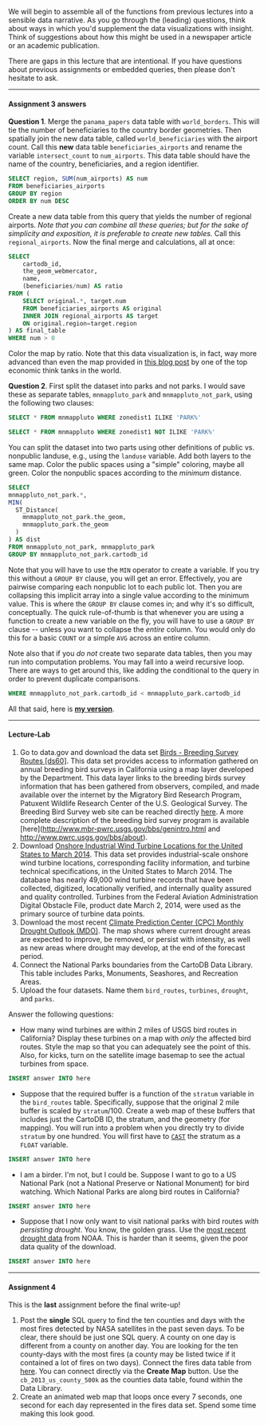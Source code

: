 

We will begin to assemble all of the functions from previous lectures into a sensible data narrative.  As you go through the (leading) questions, think about ways in which you'd supplement the data visualizations with insight.  Think of suggestions about how this might be used in a newspaper article or an academic publication.  

There are gaps in this lecture that are intentional.  If you have questions about previous assignments or embedded queries, then please don't hesitate to ask.

----
#### Assignment 3 answers

**Question 1**.  Merge the `panama_papers` data table with `world_borders`.  This will tie the number of beneficiaries to the country border geometries.  Then spatially join the new data table, called `world_beneficiaries` with the airport count.  Call this **new** data table `beneficiaries_airports` and rename the variable `intersect_count` to `num_airports`.  This data table should have the name of the country, beneficiaries, and a region identifier.  

```sql
SELECT region, SUM(num_airports) AS num
FROM beneficiaries_airports
GROUP BY region
ORDER BY num DESC
```

Create a new data table from this query that yields the number of regional airports.  *Note that you can combine all these queries; but for the sake of simplicity and exposition, it is preferable to create new tables.*  Call this `regional_airports`.  Now the final merge and calculations, all at once:

```sql
SELECT 
    cartodb_id, 
    the_geom_webmercator, 
    name, 
    (beneficiaries/num) AS ratio
FROM (
    SELECT original.*, target.num
    FROM beneficiaries_airports AS original
    INNER JOIN regional_airports AS target
    ON original.region=target.region
) AS final_table
WHERE num > 0
```

Color the map by ratio.  Note that this data visualization is, in fact, way more advanced than even the map provided in [this blog post](http://www.cgdev.org/blog/panama-papers-and-correlates-hidden-activity) by one of the top economic think tanks in the world.

**Question 2**. First split the dataset into parks and not parks.  I would save these as separate tables, `mnmappluto_park` and `mnmappluto_not_park`, using the following two clauses:

```sql
SELECT * FROM mnmappluto WHERE zonedist1 ILIKE 'PARK%'
```
```sql
SELECT * FROM mnmappluto WHERE zonedist1 NOT ILIKE 'PARK%'
```

You can split the dataset into two parts using other definitions of public vs. nonpublic landuse, e.g., using the `landuse` variable.  Add both layers to the same map.  Color the public spaces using a "simple" coloring, maybe all green.  Color the nonpublic spaces according to the *minimum* distance.

```sql
SELECT 
mnmappluto_not_park.*,
MIN(
  ST_Distance(
    mnmappluto_not_park.the_geom,
    mnmappluto_park.the_geom
  )
) AS dist
FROM mnmappluto_not_park, mnmappluto_park
GROUP BY mnmappluto_not_park.cartodb_id
```

Note that you will have to use the `MIN` operator to create a variable.  If you try this without a `GROUP BY` clause, you will get an error.  Effectively, you are pairwise comparing each nonpublic lot to each public lot.  Then you are collapsing this implicit array into a single value according to the minimum value.  This is where the `GROUP BY` clause comes in; and why it's so difficult, conceptually.  The quick rule-of-thumb is that whenever you are using a function to create a new variable on the fly, you will have to use a `GROUP BY` clause -- unless you want to collapse the *entire* column.  You would only do this for a basic `COUNT` or a simple `AVG` across an entire column.  

Note also that if you *do not* create two separate data tables, then you may run into computation problems.  You may fall into a weird recursive loop.  There are ways to get around this, like adding the conditional to the query in order to prevent duplicate comparisons.

```sql
WHERE mnmappluto_not_park.cartodb_id < mnmappluto_park.cartodb_id
```

All that said, here is [**my version**](https://danhammergenome.cartodb.com/viz/f74514bc-028f-11e6-90bf-0ecfd53eb7d3/embed_map).

----

#### Lecture-Lab

1. Go to data.gov and download the data set [Birds - Breeding Survey Routes [ds60]](http://catalog.data.gov/dataset/birds-breeding-survey-routes-ds60). This data set provides access to information gathered on annual breeding bird surveys in California using a map layer developed by the Department. This data layer links to the breeding birds survey information that has been gathered from observers, compiled, and made available over the internet by the Migratory Bird Research Program, Patuxent Wildlife Research Center of the U.S. Geological Survey. The Breeding Bird Survey web site can be reached directly [here](http://www.pwrc.usgs.gov/bbs). A more complete description of the breeding bird survey program is available [here](http://www.mbr-pwrc.usgs.gov/bbs/genintro.html and http://www.pwrc.usgs.gov/bbs/about).
2. Download [Onshore Industrial Wind Turbine Locations for the United States to March 2014](http://catalog.data.gov/dataset/onshore-industrial-wind-turbine-locations-for-the-united-states-to-march-201453ff7). This data set provides industrial-scale onshore wind turbine locations, corresponding facility information, and turbine technical specifications, in the United States to March 2014. The database has nearly 49,000 wind turbine records that have been collected, digitized, locationally verified, and internally quality assured and quality controlled. Turbines from the Federal Aviation Administration Digital Obstacle File, product date March 2, 2014, were used as the primary source of turbine data points.
3. Download the most recent [Climate Prediction Center (CPC) Monthly Drought Outlook (MDO)](http://catalog.data.gov/dataset/climate-prediction-center-cpc-monthly-drought-outlook-mdo). The map shows where current drought areas are expected to improve, be removed, or persist with intensity, as well as new areas where drought may develop, at the end of the forecast period.
4. Connect the National Parks boundaries from the CartoDB Data Library.  This table includes Parks, Monuments, Seashores, and Recreation Areas.
5. Upload the four datasets.  Name them `bird_routes`, `turbines`, `drought`, and `parks`.

Answer the following questions:

- How many wind turbines are within 2 miles of USGS bird routes in California?  Display these turbines on a map with *only* the affected bird routes.  Style the map so that you can adequately see the point of this.  Also, for kicks, turn on the satellite image basemap to see the actual turbines from space.

```sql
INSERT answer INTO here
```

- Suppose that the required buffer is a function of the `stratum` variable in the `bird_routes` table.  Specifically, suppose that the original 2 mile buffer is scaled by `stratum`/100.  Create a web map of these buffers that includes just the CartoDB ID, the stratum, and the geometry (for mapping).  You will run into a problem when you directly try to divide `stratum` by one hundred.  You will first have to [`CAST`](https://www.1keydata.com/sql/sql-cast.html) the stratum as a `FLOAT` variable.

```sql
INSERT answer INTO here
```

- I am a birder.  I'm not, but I could be.  Suppose I want to go to a US National Park (not a National Preserve or National Monument) for bird watching.  Which National Parks are along bird routes in California?

```sql
INSERT answer INTO here
```

- Suppose that I now only want to visit national parks with bird routes *with persisting drought*.  You know, the golden grass.  Use the [most recent drought data](http://www.cpc.ncep.noaa.gov/products/GIS/GIS_DATA/droughtlook/index.php) from NOAA.  This is harder than it seems, given the poor data quality of the download.

```sql
INSERT answer INTO here
```

----
#### Assignment 4

This is the **last** assignment before the final write-up!

1. Post the **single** SQL query to find the ten counties and days with the most fires detected by NASA satellites in the past seven days.  To be clear, there should be just one SQL query.  A county on one day is different from a county on another day.  You are looking for the ten county-days with the most fires (a county may be listed twice if it contained a lot of fires on two days).  Connect the fires data table from [here](https://danhammergenome.cartodb.com/tables/fires/public).  You can connect directly via the **Create Map** button.  Use the `cb_2013_us_county_500k` as the counties data table, found within the Data Library.
2. Create an animated web map that loops once every 7 seconds, one second for each day represented in the fires data set.  Spend some time making this look good.  
